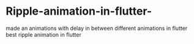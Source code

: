 # Ripple-animation-in-flutter-
made an animations with delay in between different animations in flutter best ripple animation in flutter 
